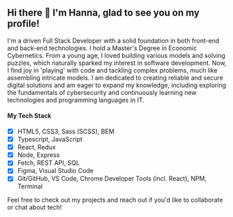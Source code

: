 ## Hi there 👋 I'm Hanna, glad to see you on my profile!

I'm a driven Full Stack Developer with a solid foundation in both front-end and back-end technologies. I hold a Master's Degree in Economic Cybernetics.
From a young age, I loved building various models and solving puzzles, which naturally sparked my interest in software development. Now, I find joy in 'playing' with code and tackling complex problems, much like assembling intricate models.
I am dedicated to creating reliable and secure digital solutions and am eager to expand my knowledge, including exploring the fundamentals of cybersecurity and continuously learning new technologies and programming languages in IT.

#### My Tech Stack

- [x] HTML5, CSS3, Sass (SCSS), BEM
- [x] Typescript, JavaScript
- [x] React, Redux
- [x] Node, Express
- [x] Fetch, REST API, SQL
- [x] Figma, Visual Studio Code
- [x] Git/GitHub, VS Code, Chrome Developer Tools (incl. React), NPM, Terminal

Feel free to check out my projects and reach out if you'd like to collaborate or chat about tech!

<!--
**hsvirina/hsvirina** is a ✨ _special_ ✨ repository because its `README.md` (this file) appears on your GitHub profile.

Here are some ideas to get you started:

- 🔭 I’m currently working on ...
- 🌱 I’m currently learning ...
- 👯 I’m looking to collaborate on ...
- 🤔 I’m looking for help with ...
- 💬 Ask me about ...
- 📫 How to reach me: ...
- 😄 Pronouns: ...
- ⚡ Fun fact: ...
-->
